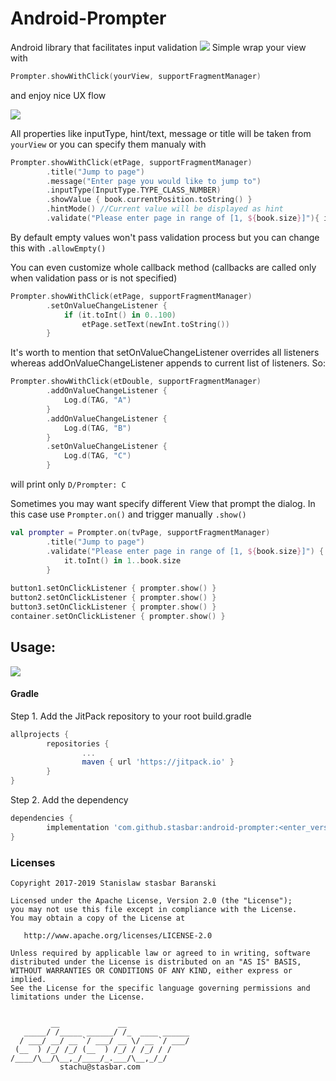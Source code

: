 # Android-Prompter
Android library that facilitates input validation
[![](https://jitpack.io/v/stasbar/Android-Prompter.svg)](https://jitpack.io/#stasbar/Android-Prompter)
Simple wrap your view with 

```kotlin
Prompter.showWithClick(yourView, supportFragmentManager)
```
and enjoy nice UX flow

<img src="https://media.giphy.com/media/3ohhwl3ae9q7wyjvWM/giphy.gif"/>

All properties like inputType, hint/text, message or title will be taken from `yourView` or you can specify them manualy with
```kotlin
Prompter.showWithClick(etPage, supportFragmentManager)
        .title("Jump to page")
        .message("Enter page you would like to jump to")
        .inputType(InputType.TYPE_CLASS_NUMBER)
        .showValue { book.currentPosition.toString() } 
        .hintMode() //Current value will be displayed as hint
        .validate("Please enter page in range of [1, ${book.size}]"){ it.toInt() in 1..book.size }
```


By default empty values won't pass validation process but you can change this with `.allowEmpty()`
                
You can even customize whole callback method (callbacks are called only when validation pass or is not specified)
```kotlin
Prompter.showWithClick(etPage, supportFragmentManager)
        .setOnValueChangeListener {
            if (it.toInt() in 0..100)
                etPage.setText(newInt.toString())
        }
```

It's worth to mention that setOnValueChangeListener overrides all listeners whereas addOnValueChangeListener appends to current list of listeners.
So:
```kotlin
Prompter.showWithClick(etDouble, supportFragmentManager)
        .addOnValueChangeListener {
            Log.d(TAG, "A")
        }
        .addOnValueChangeListener {
            Log.d(TAG, "B")
        }
        .setOnValueChangeListener {
            Log.d(TAG, "C")
        }
```
will print only
`D/Prompter: C`

Sometimes you may want specify different View that prompt the dialog. In this case use `Prompter.on()` and trigger manually `.show()`
```kotlin
val prompter = Prompter.on(tvPage, supportFragmentManager)
        .title("Jump to page")
        .validate("Please enter page in range of [1, ${book.size}]") {
            it.toInt() in 1..book.size
        }
        
button1.setOnClickListener { prompter.show() }
button2.setOnClickListener { prompter.show() }
button3.setOnClickListener { prompter.show() }
container.setOnClickListener { prompter.show() }

```

## Usage:
[![](https://jitpack.io/v/stasbar/Android-Prompter.svg)](https://jitpack.io/#stasbar/Android-Prompter)
#### Gradle
Step 1. Add the JitPack repository to your root build.gradle
```gradle
allprojects {
        repositories {
                ...
                maven { url 'https://jitpack.io' }
        }
}
```
Step 2. Add the dependency
```gradle
dependencies {
        implementation 'com.github.stasbar:android-prompter:<enter_version_here>'
}
```


### Licenses
```
Copyright 2017-2019 Stanislaw stasbar Baranski

Licensed under the Apache License, Version 2.0 (the "License");
you may not use this file except in compliance with the License.
You may obtain a copy of the License at

   http://www.apache.org/licenses/LICENSE-2.0

Unless required by applicable law or agreed to in writing, software
distributed under the License is distributed on an "AS IS" BASIS,
WITHOUT WARRANTIES OR CONDITIONS OF ANY KIND, either express or implied.
See the License for the specific language governing permissions and
limitations under the License.


         __             __
   _____/ /_____ ______/ /_  ____ ______
  / ___/ __/ __ `/ ___/ __ \/ __ `/ ___/
 (__  ) /_/ /_/ (__  ) /_/ / /_/ / /
/____/\__/\__,_/____/_.___/\__,_/_/
           stachu@stasbar.com
```